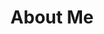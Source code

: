 ---
layout: about-me
title: "About Me"
permalink: /about-me/
description: "I'm Gerard Gascón, a young self-taught Game Developer focused mainly on programming."

isMain: false
---